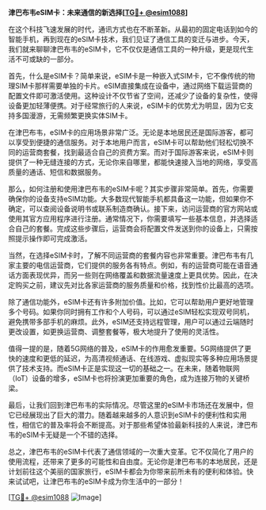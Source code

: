 **津巴布韦eSIM卡：未来通信的新选择[[TG💪+ @esim1088](https://t.me/s/esim1088)]**

在这个科技飞速发展的时代，通讯方式也在不断革新。从最初的固定电话到如今的智能手机，再到现在的eSIM卡技术，我们见证了通信工具的变迁与进步。今天，我们就来聊聊津巴布韦的eSIM卡，它不仅仅是通信工具的一种升级，更是现代生活不可或缺的一部分。

首先，什么是eSIM卡？简单来说，eSIM卡是一种嵌入式SIM卡，它不像传统的物理SIM卡那样需要单独的卡片。eSIM直接集成在设备中，通过网络下载运营商的配置文件即可激活使用。这种设计不仅节省了空间，还减少了设备的复杂性，使得设备更加轻薄便携。对于经常旅行的人来说，eSIM卡的优势尤为明显，因为它支持多国漫游，无需频繁更换实体SIM卡。

在津巴布韦，eSIM卡的应用场景非常广泛。无论是本地居民还是国际游客，都可以享受到便捷的通信服务。对于本地用户而言，eSIM卡可以帮助他们轻松切换不同的运营商套餐，找到最适合自己的资费方案。而对于国际游客来说，eSIM卡则提供了一种无缝连接的方式，无论你来自哪里，都能快速接入当地的网络，享受高质量的通话、短信和数据服务。

那么，如何注册和使用津巴布韦的eSIM卡呢？其实步骤非常简单。首先，你需要确保你的设备支持eSIM功能。大多数现代智能手机都具备这一功能，但如果你不确定，可以查阅设备说明书或联系制造商确认。接下来，访问运营商的官方网站或使用其官方应用程序进行注册。通常情况下，你需要填写一些基本信息，并选择适合自己的套餐。完成这些步骤后，运营商会将配置文件发送到你的设备上，只需按照提示操作即可完成激活。

当然，在选择eSIM卡时，了解不同运营商的套餐内容也非常重要。津巴布韦有几家主要的电信运营商，它们提供的服务各有特点。例如，有的运营商可能在语音通话方面表现优异，而另一些则在网络覆盖和数据流量速度上更具优势。因此，在决定购买之前，建议先对比各家运营商的服务质量和价格，找到性价比最高的选项。

除了通信功能外，eSIM卡还有许多附加价值。比如，它可以帮助用户更好地管理多个号码。如果你同时拥有工作和个人号码，可以通过eSIM轻松实现双号同机，避免携带多部手机的麻烦。此外，eSIM还支持远程管理，用户可以通过云端随时更改设置，如更换运营商、调整套餐等，极大地提升了使用的灵活性。

值得一提的是，随着5G网络的普及，eSIM卡的作用愈发重要。5G网络提供了更快的速度和更低的延迟，为高清视频通话、在线游戏、虚拟现实等多种应用场景提供了技术支持。而eSIM卡正是实现这一切的基础之一。在未来，随着物联网（IoT）设备的增多，eSIM卡也将扮演更加重要的角色，成为连接万物的关键桥梁。

最后，让我们回到津巴布韦的实际情况。尽管这里的eSIM卡市场还在发展中，但它已经展现出了巨大的潜力。随着越来越多的人意识到eSIM卡的便利性和实用性，相信它的普及率将会不断提高。对于那些希望体验最新科技的人来说，津巴布韦的eSIM卡无疑是一个不错的选择。

总之，津巴布韦的eSIM卡代表了通信领域的一次重大变革。它不仅简化了用户的使用流程，还带来了更多的可能性和自由度。无论你是津巴布韦的本地居民，还是计划前往这个美丽的国家旅行，eSIM卡都会为你带来前所未有的便利和体验。快来试试吧，让津巴布韦的eSIM卡成为你生活中的一部分！

[[TG💪+ @esim1088](https://t.me/s/esim1088) ![Image](https://i.postimg.cc/4NQfJmqS/Snipaste-2025-05-13-00-14-12.png)]